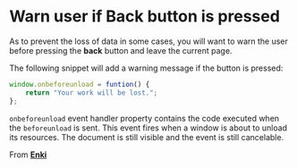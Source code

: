 # Warn user if **Back** button is pressed

As to prevent the loss of data in some cases, you will want to warn the user before pressing the **back** button and leave the current page.

The following snippet will add a warning message if the button is pressed: 

```javascript
window.onbeforeunload = funtion() {
	return "Your work will be lost.";
};
```

`onbeforeunload` event handler property contains the code executed when the `beforeunload` is sent. This event fires when a window is about to unload its resources. The document is still visible and the event is still cancelable. 


From [**Enki**](https://www.enki.com/)